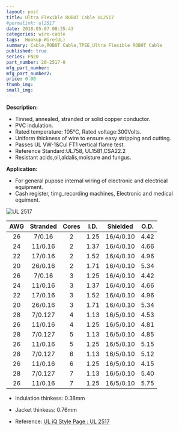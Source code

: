 ```yaml
---
layout: post
title: Ultra Flexible ROBOT Cable UL2517
#permalink: ul2517
date: 2018-05-07 08:35:43
categories: wire-cable
tags:  Hookup-Wire(UL)
summary: Cable,ROBOT Cable,TPEE,Ultra Flexible ROBOT Cable
published: true 
series: FN20
part_number: 20-2517-0
mfg_part_number: 
mfg_part_number2: 
price: 0.00
thumb_img: 
small_img: 
---
```



__Description:__

  
* Tinned, annealed, stranded or solid copper conductor.
* PVC indulation.
* Rated temperature: 105℃, Rated voltage:300Volts.
* Uniform thickness of wire to ensure easy stripping and cutting.
* Passes UL VW-1&Cul FT1 vertical flame test.
* Reference Standard:UL758, UL1581,CSA22.2 
* Resistant acids,oil,aldalis,moisture and fungus. 
	  
	  
__Application:__

* For general pupose internal wiring of electronic and electrical equipment. 
* Cash register, timg_recording machines, Electronic and medical equiment.
 
![UL 2517]({{site.url}}/assets/images/ul2464.jpg)

AWG | Stranded | Cores | I.D. | Shielded | O.D.
:-: | :-: | :-: | :-: | :-: | :-:
26 |  7/0.16 | 2 | 1.25 | 16/4/0.10 | 4.42
24 | 11/0.16 | 2 | 1.37 | 16/4/0.10 | 4.66
22 | 17/0.16 | 2 | 1.52 | 16/4/0.10 | 4.96
20 | 26/0.16 | 2 | 1.71 | 16/4/0.10 | 5.34
26 |  7/0.16 | 3 | 1.25 | 16/4/0.10 | 4.42
24 | 11/0.16 | 3 | 1.37 | 16/4/0.10 | 4.66
22 | 17/0.16 | 3 | 1.52 | 16/4/0.10 | 4.96
20 | 26/0.16 | 3 | 1.71 | 16/4/0.10 | 5.34
28 | 7/0.127 | 4 | 1.13 | 16/5/0.10 | 4.53
26 | 11/0.16 | 4 | 1.25 | 16/5/0.10 | 4.81
28 | 7/0.127 | 5 | 1.13 | 16/5/0.10 | 4.85
26 | 11/0.16 | 5 | 1.25 | 16/5/0.10 | 5.15
28 | 7/0.127 | 6 | 1.13 | 16/5/0.10 | 5.12
26 | 11/0.16 | 6 | 1.25 | 16/5/0.10 | 4.15
28 | 7/0.127 | 7 | 1.13 | 16/5/0.10 | 5.40
26 | 11/0.16 | 7 | 1.25 | 16/5/0.10 | 5.75

* Indulation thinkess: 0.38mm
* Jacket thinkess: 0.76mm


* Reference: [UL iQ Style Page : UL 2517](http://iq.ul.com/awm/stylepage.aspx?Style=2517)
